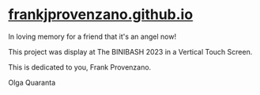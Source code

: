 # [frankjprovenzano.github.io](https://frankjprovenzano.com/)

In loving memory for a friend that it's an angel now!

This project was display at The BINIBASH 2023 in a Vertical Touch Screen.

This is dedicated to you, Frank Provenzano.

Olga Quaranta
